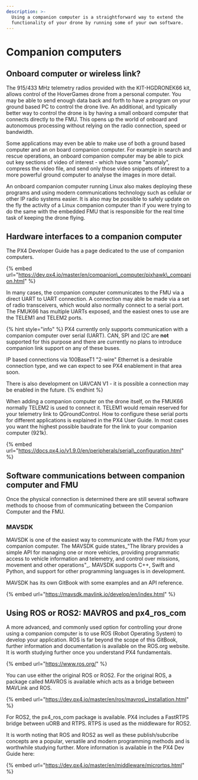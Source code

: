 ```yaml
---
description: >-
  Using a companion computer is a straightforward way to extend the
  functionality of your drone by running some of your own software.
---
```


# Companion computers

## Onboard computer or wireless link?

The 915/433 MHz telemetry radios provided with the KIT-HGDRONEK66 kit, allows control of the HoverGames drone from a personal computer. You may be able to send enough data back and forth to have a program on your ground based PC to control the drone live. An additional, and typically better way to control the drone is by having a small onboard computer that connects directly to the FMU. This opens up the world of onboard and autonomous processing without relying on the radio connection, speed or bandwidth. 

Some applications may even be able to make use of both a ground based computer and an on board companion computer. For example in search and rescue operations, an onboard companion computer may be able to pick out key sections of video of interest - which have some "anomaly", compress the video file, and send only those video snippets of interest to a more powerful ground computer to analyse the images in more detail.

An onboard companion computer running Linux also makes deploying these programs and using modern communications technology such as cellular or other IP radio systems easier. It is also may be possible to safely update on the fly the activity of a Linux companion computer than if you were trying to do the same with the embedded FMU that is responsible for the real time task of keeping the drone flying.

## Hardware interfaces to a companion computer

The PX4 Developer Guide has a page dedicated to the use of companion computers.

{% embed url="https://dev.px4.io/master/en/companion\_computer/pixhawk\_companion.html" %}

In many cases, the companion computer communicates to the FMU via a direct UART to UART connection. A connection may able be made via a set of radio transceivers, which would also normally connect to a serial port. The FMUK66 has multiple UARTs exposed, and the easiest ones to use are the TELEM1 and TELEM2 ports.

{% hint style="info" %}
PX4 currently only supports communication with a companion computer over serial \(UART\). CAN, SPI and I2C are **not** supported for this purpose and there are currently no plans to introduce companion link support on any of these buses.

IP based connections via 100BaseT1 "2-wire" Ethernet is a desirable connection type, and we can expect to see PX4 enablement in that area soon. 

There is also development on UAVCAN V1 - it is possible a connection may be enabled in the future.
{% endhint %}

When adding a companion computer on the drone itself, on the FMUK66 normally TELEM2 is used to connect it. TELEM1 would remain reserved for your telemetry link to QGroundControl. How to configure these serial ports for different applications is explained in the PX4 User Guide. In most cases you want the highest possible baudrate for the link to your companion computer \(921k\).

{% embed url="https://docs.px4.io/v1.9.0/en/peripherals/serial\_configuration.html" %}



## Software communications between companion computer and FMU

Once the physical connection is determined there are still several software methods to choose from of communicating between the Companion Computer and the FMU.

### MAVSDK

MAVSDK is one of the easiest way to communicate with the FMU from your companion computer. The MAVSDK guide states_"The library provides a simple API for managing one or more vehicles, providing programmatic access to vehicle information and telemetry, and control over missions, movement and other operations"_. MAVSDK supports C++, Swift and Python, and support for other programming languages is in development. 

MAVSDK has its own GitBook with some examples and an API reference.

{% embed url="https://mavsdk.mavlink.io/develop/en/index.html" %}

## Using ROS or ROS2: MAVROS and px4\_ros\_com

A more advanced, and commonly used option for controlling your drone using a companion computer is to use ROS \(Robot Operating System\) to develop your application. ROS is far beyond the scope of this GitBook, further information and documentation is available on the ROS.org website. It is worth studying further once you understand PX4 fundamentals.

{% embed url="https://www.ros.org/" %}

You can use either the original ROS or ROS2. For the original ROS, a package called MAVROS is available which acts as a bridge between MAVLink and ROS.

{% embed url="https://dev.px4.io/master/en/ros/mavros\_installation.html" %}

For ROS2, the px4\_ros\_com package is available. PX4 includes a FastRTPS bridge between uORB and RTPS. RTPS is used as the middleware for ROS2.   
  
It is worth noting that ROS and ROS2 as well as these publish/subcribe concepts are a popular, versatile and modern programming methods and is worthwhile studying further. More information is available in the PX4 Dev Guide here:

{% embed url="https://dev.px4.io/master/en/middleware/micrortps.html" %}



